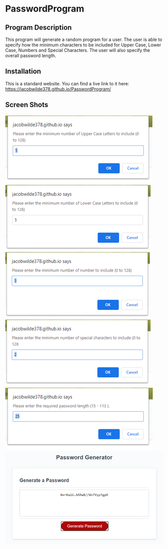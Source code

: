 # PasswordProgram
## Program Description
This program will generate a random program for a user. The user is able to specify how the minimum characters to be included for Upper Case, Lower Case, Numbers and Special Characters.  The user will also specify the overall password length.
## Installation
This is a standard website.  You can find a live link to it here:  https://jacobwilde378.github.io/PasswordProgram/
## Screen Shots
![Uppercase Letters Prompt Screen shot](/assets/images/screenpop1.png)
![Lowercase Letters Prompt Screen shot](./assets/images/screenpop2.png)
![Numbers Prompt Screen shot](./assets/images/screenpop3.png)
![Special Characters Prompt Screen shot](./assets/images/screenpop4.png)
![Password Length Prompt Screen shot](./assets/images/screenpop5.png)
![Password Result Screen shot](./assets/images/screenpop6.png)

